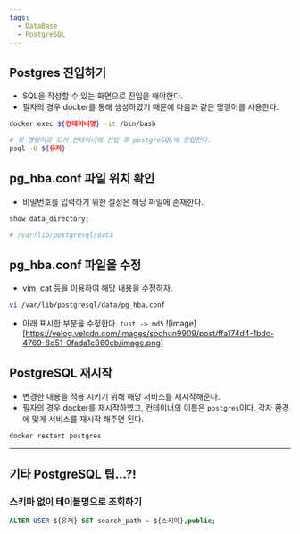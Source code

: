 ```yaml
---
tags:
  - DataBase
  - PostgreSQL
---
```

## Postgres 진입하기
* SQL을 작성할 수 있는 화면으로 진입을 해야한다.
* 필자의 경우 docker를 통해 생성하였기 때문에 다음과 같은 명령어를 사용한다.
```bash
docker exec ${컨테이너명} -it /bin/bash

# 위 명령어로 도커 컨테이너에 진입 후 postgreSQL에 진입한다.
psql -U ${유저}
```

## pg_hba.conf 파일 위치 확인
* 비밀번호를 입력하기 위한 설정은 해당 파일에 존재한다.
```bash
show data_directory;

# /var/lib/postgresql/data
```

## pg_hba.conf 파일을 수정
* vim, cat 등을 이용하여 해당 내용을 수정하자.
```bash
vi /var/lib/postgresql/data/pg_hba.conf
```

* 아래 표시한 부분을 수정한다. `tust -> md5`
![image][https://velog.velcdn.com/images/soohun9909/post/ffa174d4-1bdc-4769-8d51-0fada1c860cb/image.png]

## PostgreSQL 재시작
* 변경한 내용을 적용 시키기 위해 해당 서비스를 재시작해준다.
* 필자의 경우 docker를 재시작하였고, 컨테이너의 이름은 `postgres`이다. 각자 환경에 맞게 서비스를 재시작 해주면 된다.
```bash
docker restart postgres
```

---
## 기타 PostgreSQL 팁...?!
### 스키마 없이 테이블명으로 조회하기
```sql
ALTER USER ${유저} SET search_path = ${스키마},public;
```